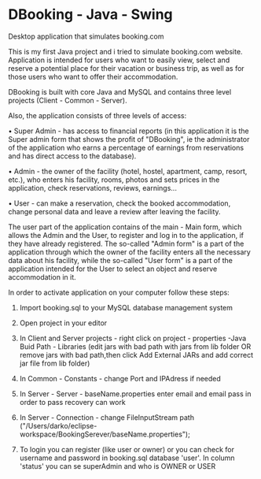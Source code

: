 # DBooking - Java - Swing

 Desktop application that simulates booking.com
 
 
This is my first Java project and i tried to simulate booking.com website.
Application is intended for users who want to easily view, select and reserve a potential place for their vacation or business trip, as well as for those users who want to offer their accommodation.

DBooking is built with core Java and MySQL and contains three level projects (Client - Common - Server).

Also, the application consists of three levels of access:

• Super Admin - has access to financial reports (in this application it is the Super admin form that shows the profit of "DBooking", ie the administrator of the application who earns a percentage of earnings from reservations and has direct access to the database).

• Admin - the owner of the facility (hotel, hostel, apartment, camp, resort, etc.), who enters his facility, rooms, photos and sets prices in the application, check reservations, reviews, earnings...

• User - can make a reservation, check the booked accommodation, change personal data and leave a review after leaving the facility.

The user part of the application contains of the main - Main form, which allows the Admin and the User, to register and log in to the application, if they have already registered.
The so-called "Admin form" is a part of the application through which the owner of the facility enters all the necessary data about his facility, while the so-called "User form" is a part of the application intended for the User to select an object and reserve accommodation in it.

In order to activate application on your computer follow these steps: 

1) Import booking.sql to your MySQL database management system

2) Open project in your editor   

3) In Client and Server projects - right click on project - properties -Java Buid Path - Libraries (edit jars with bad path with jars from lib folder OR remove jars with bad path,then click Add External JARs and add correct jar file from lib folder)

4) In Common - Constants - change Port and IPAdress if needed

5) In Server - Server - baseName.properties enter email and email pass in order to pass recovery can work

6) In Server - Connection - change FileInputStream path ("/Users/darko/eclipse-workspace/BookingSerever/baseName.properties");

7) To login you can register (like user or owner) or you can check for username and password in booking.sql database 'user'. In column 'status' you can se superAdmin and who is OWNER or USER 

